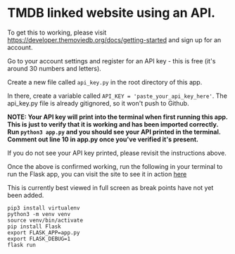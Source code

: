 # TMDB linked website using an API.

To get this to working, please visit https://developer.themoviedb.org/docs/getting-started and sign up for an account.

Go to your account settings and register for an API key - this is free (it's around 30 numbers and letters).

Create a new file called ```api_key.py``` in the root directory of this app. 

In there, create a variable called ```API_KEY = 'paste_your_api_key_here'```. The api_key.py file is already gitignored, so it won't push to Github.

**NOTE: Your API key will print into the terminal when first running this app. This is just to verify that it is working and has been imported correctly. Run ```python3 app.py``` and you should see your API printed in the terminal.
Comment out line 10 in app.py once you've verified it's present.**

If you do not see your API key printed, please revisit the instructions above.

Once the above is confirmed working, run the following in your terminal to run the Flask app, you can visit the site to see it in action [here](http://127.0.0.1:5000/)

This is currently best viewed in full screen as break points have not yet been added. 

```
pip3 install virtualenv
python3 -m venv venv
source venv/bin/activate
pip install Flask
export FLASK_APP=app.py
export FLASK_DEBUG=1
flask run
```

